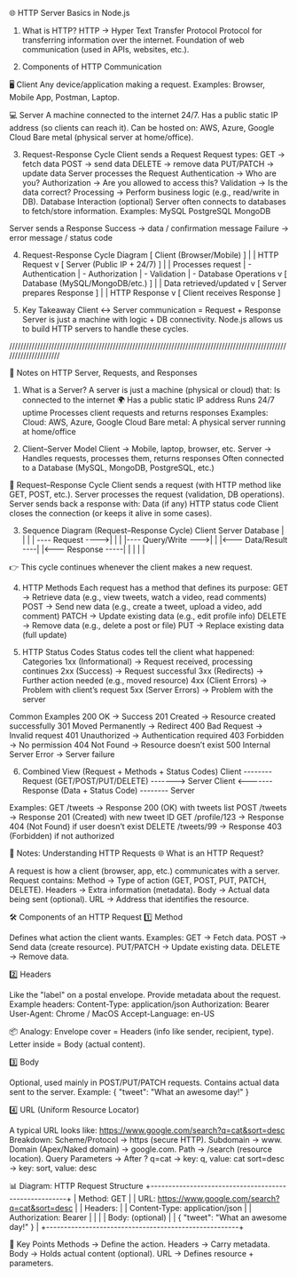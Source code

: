 🌐 HTTP Server Basics in Node.js

1. What is HTTP?
   HTTP → Hyper Text Transfer Protocol
   Protocol for transferring information over the internet.
   Foundation of web communication (used in APIs, websites, etc.).

2. Components of HTTP Communication

🖥️ Client
Any device/application making a request.
Examples: Browser, Mobile App, Postman, Laptop.

💻 Server
A machine connected to the internet 24/7.
Has a public static IP address (so clients can reach it).
Can be hosted on:
AWS, Azure, Google Cloud
Bare metal (physical server at home/office).

3. Request-Response Cycle
   Client sends a Request
   Request types:
   GET → fetch data
   POST → send data
   DELETE → remove data
   PUT/PATCH → update data
   Server processes the Request
   Authentication → Who are you?
   Authorization → Are you allowed to access this?
   Validation → Is the data correct?
   Processing → Perform business logic (e.g., read/write in DB).
   Database Interaction (optional)
   Server often connects to databases to fetch/store information.
   Examples:
   MySQL
   PostgreSQL
   MongoDB

Server sends a Response
Success → data / confirmation message
Failure → error message / status code

4. Request-Response Cycle Diagram
   [ Client (Browser/Mobile) ]
   |
   | HTTP Request
   v
   [ Server (Public IP + 24/7) ]
   |
   | Processes request
   | - Authentication
   | - Authorization
   | - Validation
   | - Database Operations
   v
   [ Database (MySQL/MongoDB/etc.) ]
   |
   | Data retrieved/updated
   v
   [ Server prepares Response ]
   |
   | HTTP Response
   v
   [ Client receives Response ]

5. Key Takeaway
   Client ↔ Server communication = Request + Response
   Server is just a machine with logic + DB connectivity.
   Node.js allows us to build HTTP servers to handle these cycles.

/////////////////////////////////////////////////////////////////////////////////////////////////////////////////////

📒 Notes on HTTP Server, Requests, and Responses

1. What is a Server?
   A server is just a machine (physical or cloud) that:
   Is connected to the internet 🌍
   Has a public static IP address
   Runs 24/7 uptime
   Processes client requests and returns responses
   Examples:
   Cloud: AWS, Azure, Google Cloud
   Bare metal: A physical server running at home/office

2. Client–Server Model
   Client → Mobile, laptop, browser, etc.
   Server → Handles requests, processes them, returns responses
   Often connected to a Database (MySQL, MongoDB, PostgreSQL, etc.)

🔄 Request–Response Cycle
Client sends a request (with HTTP method like GET, POST, etc.).
Server processes the request (validation, DB operations).
Server sends back a response with:
Data (if any)
HTTP status code
Client closes the connection (or keeps it alive in some cases).

3. Sequence Diagram (Request–Response Cycle)
   Client Server Database
   | | |
   | ---- Request ---->| |
   | |---- Query/Write --->|
   | |<--- Data/Result ----|
   |<--- Response -----| |
   | | |

👉 This cycle continues whenever the client makes a new request.

4. HTTP Methods
   Each request has a method that defines its purpose:
   GET → Retrieve data (e.g., view tweets, watch a video, read comments)
   POST → Send new data (e.g., create a tweet, upload a video, add comment)
   PATCH → Update existing data (e.g., edit profile info)
   DELETE → Remove data (e.g., delete a post or file)
   PUT → Replace existing data (full update)

5. HTTP Status Codes
   Status codes tell the client what happened:
   Categories
   1xx (Informational) → Request received, processing continues
   2xx (Success) → Request successful
   3xx (Redirects) → Further action needed (e.g., moved resource)
   4xx (Client Errors) → Problem with client’s request
   5xx (Server Errors) → Problem with the server

Common Examples
200 OK → Success
201 Created → Resource created successfully
301 Moved Permanently → Redirect
400 Bad Request → Invalid request
401 Unauthorized → Authentication required
403 Forbidden → No permission
404 Not Found → Resource doesn’t exist
500 Internal Server Error → Server failure

6. Combined View (Request + Methods + Status Codes)
   Client -------- Request (GET/POST/PUT/DELETE) -------> Server
   Client <------- Response (Data + Status Code) -------- Server

Examples:
GET /tweets → Response 200 (OK) with tweets list
POST /tweets → Response 201 (Created) with new tweet ID
GET /profile/123 → Response 404 (Not Found) if user doesn’t exist
DELETE /tweets/99 → Response 403 (Forbidden) if not authorized

📘 Notes: Understanding HTTP Requests
🌐 What is an HTTP Request?

A request is how a client (browser, app, etc.) communicates with a server.
Request contains:
Method → Type of action (GET, POST, PUT, PATCH, DELETE).
Headers → Extra information (metadata).
Body → Actual data being sent (optional).
URL → Address that identifies the resource.

🛠 Components of an HTTP Request
1️⃣ Method

Defines what action the client wants.
Examples:
GET → Fetch data.
POST → Send data (create resource).
PUT/PATCH → Update existing data.
DELETE → Remove data.

2️⃣ Headers

Like the "label" on a postal envelope.
Provide metadata about the request.
Example headers:
Content-Type: application/json
Authorization: Bearer <token>
User-Agent: Chrome / MacOS
Accept-Language: en-US

📦 Analogy:
Envelope cover = Headers (info like sender, recipient, type).
Letter inside = Body (actual content).

3️⃣ Body

Optional, used mainly in POST/PUT/PATCH requests.
Contains actual data sent to the server.
Example:
{
"tweet": "What an awesome day!"
}

4️⃣ URL (Uniform Resource Locator)

A typical URL looks like:
https://www.google.com/search?q=cat&sort=desc
Breakdown:
Scheme/Protocol → https (secure HTTP).
Subdomain → www.
Domain (Apex/Naked domain) → google.com.
Path → /search (resource location).
Query Parameters → After ?
q=cat → key: q, value: cat
sort=desc → key: sort, value: desc

📊 Diagram: HTTP Request Structure
+------------------------------------------------------+
| Method: GET |
| URL: https://www.google.com/search?q=cat&sort=desc |
| Headers: |
| Content-Type: application/json |
| Authorization: Bearer <token> |
| |
| Body: (optional) |
| { "tweet": "What an awesome day!" } |
+------------------------------------------------------+

📌 Key Points
Methods → Define the action.
Headers → Carry metadata.
Body → Holds actual content (optional).
URL → Defines resource + parameters.
